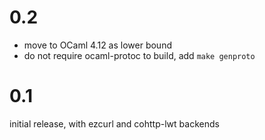 # 0.2

- move to OCaml 4.12 as lower bound
- do not require ocaml-protoc to build, add `make genproto`

# 0.1

initial release, with ezcurl and cohttp-lwt backends

